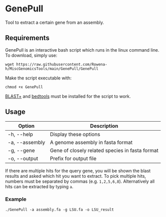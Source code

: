 # GenePull

Tool to extract a certain gene from an assembly.

## Requirements

GenePull is an interactive bash script which runs in the linux command line. To download, simply use:

```
wget https://raw.githubusercontent.com/Rowena-h/MiscGenomicsTools/main/GenePull/GenePull
```

Make the script executable with:

```
chmod +x GenePull
```

[BLAST+](https://blast.ncbi.nlm.nih.gov/Blast.cgi?CMD=Web&PAGE_TYPE=BlastDocs&DOC_TYPE=Download) and [bedtools](https://bedtools.readthedocs.io/en/latest/) must be installed for the script to work.

## Usage

Option | Description
------ | -----------
-h, --help | Display these options
-a, --assembly | A genome assembly in fasta format
-g, --gene | Gene of closely related species in fasta format
-o, --output | Prefix for output file

If there are multiple hits for the query gene, you will be shown the blast results and asked which hit you want to extract. To pick multiple hits, numbers must be separated by commas (e.g. `1,2,5,6,8`). Alternatively all hits can be extracted by typing `a`.

### Example

```
./GenePull -a assembly.fa -g LSU.fa -o LSU_result
```
